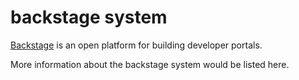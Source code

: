 # backstage system

[Backstage](https://backstage.io/) is an open platform for building developer portals.

More information about the backstage system would be listed here.